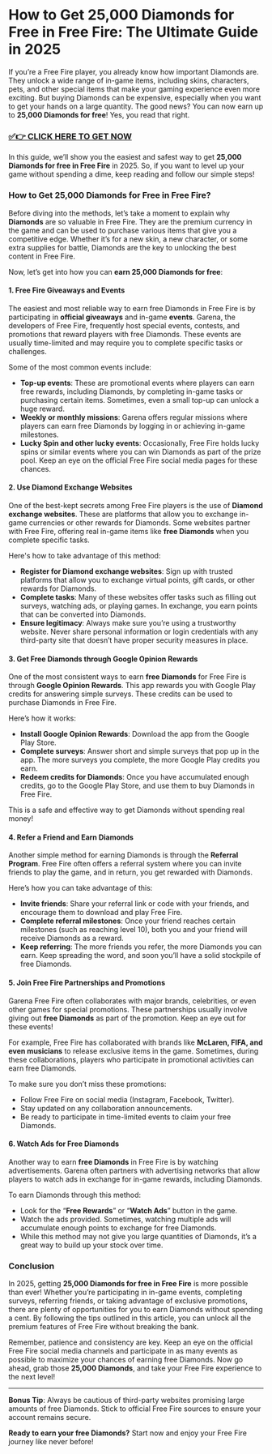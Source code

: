 # How to Get 25,000 Diamonds for Free in Free Fire: The Ultimate Guide in 2025

If you’re a Free Fire player, you already know how important Diamonds are. They unlock a wide range of in-game items, including skins, characters, pets, and other special items that make your gaming experience even more exciting. But buying Diamonds can be expensive, especially when you want to get your hands on a large quantity. The good news? You can now earn up to **25,000 Diamonds for free**! Yes, you read that right.

### [✅👉 CLICK HERE TO GET NOW](https://freerewards.xyz/free/fire/go/)

In this guide, we’ll show you the easiest and safest way to get **25,000 Diamonds for free in Free Fire** in 2025. So, if you want to level up your game without spending a dime, keep reading and follow our simple steps!

### **How to Get 25,000 Diamonds for Free in Free Fire?**

Before diving into the methods, let’s take a moment to explain why **Diamonds** are so valuable in Free Fire. They are the premium currency in the game and can be used to purchase various items that give you a competitive edge. Whether it’s for a new skin, a new character, or some extra supplies for battle, Diamonds are the key to unlocking the best content in Free Fire.

Now, let’s get into how you can **earn 25,000 Diamonds for free**:

#### **1. Free Fire Giveaways and Events**

The easiest and most reliable way to earn free Diamonds in Free Fire is by participating in **official giveaways** and in-game **events**. Garena, the developers of Free Fire, frequently host special events, contests, and promotions that reward players with free Diamonds. These events are usually time-limited and may require you to complete specific tasks or challenges.

Some of the most common events include:
- **Top-up events**: These are promotional events where players can earn free rewards, including Diamonds, by completing in-game tasks or purchasing certain items. Sometimes, even a small top-up can unlock a huge reward.
- **Weekly or monthly missions**: Garena offers regular missions where players can earn free Diamonds by logging in or achieving in-game milestones.
- **Lucky Spin and other lucky events**: Occasionally, Free Fire holds lucky spins or similar events where you can win Diamonds as part of the prize pool. Keep an eye on the official Free Fire social media pages for these chances.

#### **2. Use Diamond Exchange Websites**

One of the best-kept secrets among Free Fire players is the use of **Diamond exchange websites**. These are platforms that allow you to exchange in-game currencies or other rewards for Diamonds. Some websites partner with Free Fire, offering real in-game items like **free Diamonds** when you complete specific tasks.

Here's how to take advantage of this method:
- **Register for Diamond exchange websites**: Sign up with trusted platforms that allow you to exchange virtual points, gift cards, or other rewards for Diamonds.
- **Complete tasks**: Many of these websites offer tasks such as filling out surveys, watching ads, or playing games. In exchange, you earn points that can be converted into Diamonds.
- **Ensure legitimacy**: Always make sure you’re using a trustworthy website. Never share personal information or login credentials with any third-party site that doesn’t have proper security measures in place.

#### **3. Get Free Diamonds through Google Opinion Rewards**

One of the most consistent ways to earn **free Diamonds** for Free Fire is through **Google Opinion Rewards**. This app rewards you with Google Play credits for answering simple surveys. These credits can be used to purchase Diamonds in Free Fire. 

Here’s how it works:
- **Install Google Opinion Rewards**: Download the app from the Google Play Store.
- **Complete surveys**: Answer short and simple surveys that pop up in the app. The more surveys you complete, the more Google Play credits you earn.
- **Redeem credits for Diamonds**: Once you have accumulated enough credits, go to the Google Play Store, and use them to buy Diamonds in Free Fire.

This is a safe and effective way to get Diamonds without spending real money!

#### **4. Refer a Friend and Earn Diamonds**

Another simple method for earning Diamonds is through the **Referral Program**. Free Fire often offers a referral system where you can invite friends to play the game, and in return, you get rewarded with Diamonds.

Here’s how you can take advantage of this:
- **Invite friends**: Share your referral link or code with your friends, and encourage them to download and play Free Fire.
- **Complete referral milestones**: Once your friend reaches certain milestones (such as reaching level 10), both you and your friend will receive Diamonds as a reward.
- **Keep referring**: The more friends you refer, the more Diamonds you can earn. Keep spreading the word, and soon you’ll have a solid stockpile of free Diamonds.

#### **5. Join Free Fire Partnerships and Promotions**

Garena Free Fire often collaborates with major brands, celebrities, or even other games for special promotions. These partnerships usually involve giving out **free Diamonds** as part of the promotion. Keep an eye out for these events!

For example, Free Fire has collaborated with brands like **McLaren, FIFA, and even musicians** to release exclusive items in the game. Sometimes, during these collaborations, players who participate in promotional activities can earn free Diamonds.

To make sure you don’t miss these promotions:
- Follow Free Fire on social media (Instagram, Facebook, Twitter).
- Stay updated on any collaboration announcements.
- Be ready to participate in time-limited events to claim your free Diamonds.

#### **6. Watch Ads for Free Diamonds**

Another way to earn **free Diamonds** in Free Fire is by watching advertisements. Garena often partners with advertising networks that allow players to watch ads in exchange for in-game rewards, including Diamonds.

To earn Diamonds through this method:
- Look for the “**Free Rewards**” or “**Watch Ads**” button in the game.
- Watch the ads provided. Sometimes, watching multiple ads will accumulate enough points to exchange for free Diamonds.
- While this method may not give you large quantities of Diamonds, it’s a great way to build up your stock over time.

### **Conclusion**

In 2025, getting **25,000 Diamonds for free in Free Fire** is more possible than ever! Whether you’re participating in in-game events, completing surveys, referring friends, or taking advantage of exclusive promotions, there are plenty of opportunities for you to earn Diamonds without spending a cent. By following the tips outlined in this article, you can unlock all the premium features of Free Fire without breaking the bank.

Remember, patience and consistency are key. Keep an eye on the official Free Fire social media channels and participate in as many events as possible to maximize your chances of earning free Diamonds. Now go ahead, grab those **25,000 Diamonds**, and take your Free Fire experience to the next level!

---

**Bonus Tip**: Always be cautious of third-party websites promising large amounts of free Diamonds. Stick to official Free Fire sources to ensure your account remains secure.

**Ready to earn your free Diamonds?** Start now and enjoy your Free Fire journey like never before!
